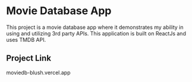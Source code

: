 # Movie Database App

This project is a movie database app where it demonstrates my ability in using and utilizing 3rd party APIs. This application is built on ReactJs and uses TMDB API.

## Project Link
moviedb-blush.vercel.app


